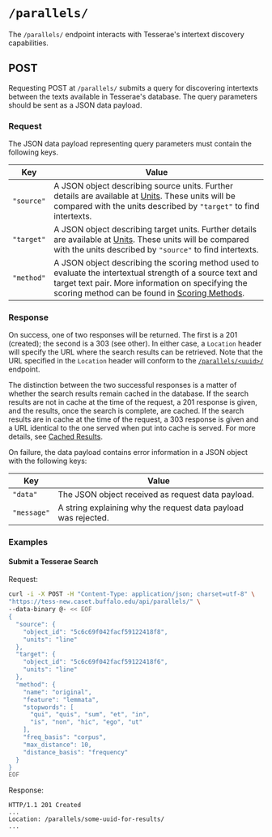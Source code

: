 # `/parallels/`

The `/parallels/` endpoint interacts with Tesserae's intertext discovery capabilities.

## POST

Requesting POST at `/parallels/` submits a query for discovering intertexts between the texts available in Tesserae's database.  The query parameters should be sent as a JSON data payload.

### Request

The JSON data payload representing query parameters must contain the following keys.

|Key|Value|
|---|---|
|`"source"`|A JSON object describing source units.  Further details are available at [Units](../details/units.md).  These units will be compared with the units described by `"target"` to find intertexts.|
|`"target"`|A JSON object describing target units.  Further details are available at [Units](../details/units.md).  These units will be compared with the units described by `"source"` to find intertexts.|
|`"method"`|A JSON object describing the scoring method used to evaluate the intertextual strength of a source text and target text pair.  More information on specifying the scoring method can be found in [Scoring Methods](../details/methods.md).|

### Response

On success, one of two responses will be returned.  The first is a 201 (created); the second is a 303 (see other).  In either case, a `Location` header will specify the URL where the search results can be retrieved.  Note that the URL specified in the `Location` header will conform to the [`/parallels/<uuid>/`](parallels-uuid.md) endpoint.

The distinction between the two successful responses is a matter of whether the search results remain cached in the database.  If the search results are not in cache at the time of the request, a 201 response is given, and the results, once the search is complete, are cached.  If the search results are in cache at the time of the request, a 303 response is given and a URL identical to the one served when put into cache is served.  For more details, see [Cached Results](../details/cached-results.md).

On failure, the data payload contains error information in a JSON object with the following keys:

|Key|Value|
|---|---|
|`"data"`|The JSON object received as request data payload.|
|`"message"`|A string explaining why the request data payload was rejected.|

### Examples

#### Submit a Tesserae Search

Request:

```bash
curl -i -X POST -H "Content-Type: application/json; charset=utf-8" \
"https://tess-new.caset.buffalo.edu/api/parallels/" \
--data-binary @- << EOF
{
  "source": {
    "object_id": "5c6c69f042facf59122418f8",
    "units": "line"
  },
  "target": {
    "object_id": "5c6c69f042facf59122418f6",
    "units": "line"
  },
  "method": {
    "name": "original",
    "feature": "lemmata",
    "stopwords": [
      "qui", "quis", "sum", "et", "in",
      "is", "non", "hic", "ego", "ut"
    ],
    "freq_basis": "corpus",
    "max_distance": 10,
    "distance_basis": "frequency"
  }
}
EOF
```

Response:

```http
HTTP/1.1 201 Created
...
Location: /parallels/some-uuid-for-results/
...
```
